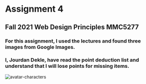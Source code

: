 # Assignment 4
## Fall 2021 Web Design Principles MMC5277

### For this assignment, I used the lectures and found three images from Google Images.

### I, Jourdan Dekle, have read the point deduction list and understand that I will lose points for missing items.

![avatar-characters]()